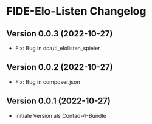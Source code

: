 # FIDE-Elo-Listen Changelog

## Version 0.0.3 (2022-10-27)

* Fix: Bug in dca/tl_elolisten_spieler

## Version 0.0.2 (2022-10-27)

* Fix: Bug in composer.json

## Version 0.0.1 (2022-10-27)

* Initiale Version als Contao-4-Bundle
